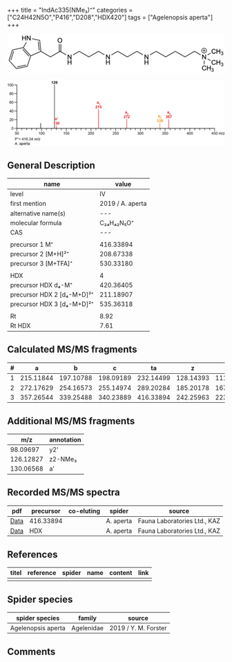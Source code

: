 +++
title = "IndAc335(NMe₃)⁺"
categories = ["C24H42N5O","P416","D208","HDX420"]
tags = ["Agelenopsis aperta"]
+++

![](/img/IndAc335(NMe3).png)

![](/img_MSMS/416_IndAc335(NMe3)_Aa.png?classes=border)

## General Description

| name                       | value            |
|----------------------------|------------------|
| level                      | IV               |
| first mention              | 2019 / A. aperta |
| alternative name(s)        | ---              |
| molecular formula          | C₂₄H₄₂N₅O⁺       |
| CAS                        | ---              |
|                            |                  |
| precursor 1 M⁺             | 416.33894        |
| precursor 2 [M+H]²⁺        | 208.67338        |
| precursor 3 [M+TFA]⁺       | 530.33180        |
|                            |                  |
| HDX                        | 4                |
| precursor HDX   d₄-M⁺      | 420.36405        |
| precursor HDX 2 [d₄-M+D]²⁺ | 211.18907        |
| precursor HDX 3 [d₄-M+D]²⁺ | 535.36318        |
|                            |                  |
| Rt                         | 8.92             |
| Rt HDX                     | 7.61             |

## Calculated MS/MS fragments

| # | a         | b         | c         | ta        | z         | y         | tz        |
|---|-----------|-----------|-----------|-----------|-----------|-----------|-----------|
| 1 | 215.11844 | 197.10788 | 198.09189 | 232.14499 | 128.14393 | 111.11738 | 146.17830 |
| 2 | 272.17629 | 254.16573 | 255.14974 | 289.20284 | 185.20178 | 167.16740 | 203.23615 |
| 3 | 357.26544 | 339.25488 | 340.23889 | 416.33894 | 242.25963 | 223.21743 | 260.29400 |

## Additional MS/MS fragments

| m/z       | annotation |
|-----------|------------|
| 98.09697  | y2'        |
| 126.12827 | z2-NMe₃    |
| 130.06568 | a'         |

## Recorded MS/MS spectra

| pdf                                                 | precursor | co-eluting | spider    | source                       |
|-----------------------------------------------------|-----------|------------|-----------|------------------------------|
| [Data](/pdf/A-aperta/416_IndAc335(NMe3)_Aa.pdf)     | 416.33894 |            | A. aperta | Fauna Laboratories Ltd., KAZ |
| [Data](/pdf/A-aperta/416_IndAc335(NMe3)_Aa_HDX.pdf) | HDX       |            | A. aperta | Fauna Laboratories Ltd., KAZ |

## References

| titel | reference | spider | name | content | link |
|-------|-----------|--------|------|---------|------|
|       |           |        |      |         |      |

## Spider species

| spider species     | family     | source               |
|--------------------|------------|----------------------|
| Agelenopsis aperta | Agelenidae | 2019 / Y. M. Forster |

## Comments